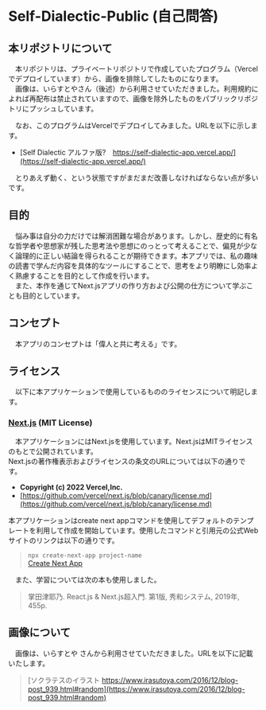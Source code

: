 # Self-Dialectic-Public (自己問答)  
## 本リポジトリについて
　本リポジトリは、プライベートリポジトリで作成していたプログラム（Vercelでデプロイしています）から、画像を排除してしたものになります。  
　画像は、いらすとやさん（後述）から利用させていただきました。利用規約によれば再配布は禁止されていますので、画像を除外したものをパブリックリポジトリにプッシュしています。

　なお、このプログラムはVercelでデプロイしてみました。URLを以下に示します。
- [Self Dialectic アルファ版?　https://self-dialectic-app.vercel.app/](https://self-dialectic-app.vercel.app/)  

　とりあえず動く、という状態ですがまだまだ改善しなければならない点が多いです。

## 目的  
　悩み事は自分の力だけでは解消困難な場合があります。しかし、歴史的に有名な哲学者や思想家が残した思考法や思想にのっとって考えることで、偏見が少なく論理的に正しい結論を得られることが期待できます。本アプリでは、私の趣味の読書で学んだ内容を具体的なツールにすることで、思考をより明瞭にし効率よく熟慮することを目的として作成を行います。  
　また、本作を通じてNext.jsアプリの作り方および公開の仕方について学ぶことも目的としています。

## コンセプト
　本アプリのコンセプトは「偉人と共に考える」です。

## ライセンス
　以下に本アプリケーションで使用しているもののライセンスについて明記します。
### [Next.js](https://nextjs.org/) (MIT License)
　本アプリケーションにはNext.jsを使用しています。Next.jsはMITライセンスのもとで公開されています。  
Next.jsの著作権表示およびライセンスの条文のURLについては以下の通りです。  
- **Copyright (c) 2022 Vercel,Inc.**   
- [https://github.com/vercel/next.js/blob/canary/license.md](https://github.com/vercel/next.js/blob/canary/license.md)  

 本アプリケーションはcreate next appコマンドを使用してデフォルトのテンプレートを利用して作成を開始しています。使用したコマンドと引用元の公式Webサイトのリンクは以下の通りです。  
> `npx create-next-app project-name`  
> [Create Next App](https://nextjs.org/docs/api-reference/create-next-app)  

　また、学習については次の本も使用しました。  
> 掌田津耶乃. React.js & Next.js超入門. 第1版, 秀和システム, 2019年, 455p.  

## 画像について
　画像は、いらすとや さんから利用させていただきました。URLを以下に記載いたします。  
> [ソクラテスのイラスト https://www.irasutoya.com/2016/12/blog-post_939.html#random](https://www.irasutoya.com/2016/12/blog-post_939.html#random)  
